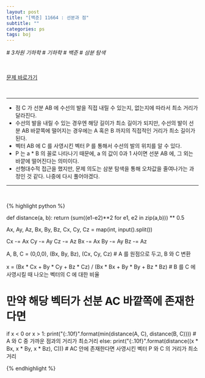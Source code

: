 ```yaml
---
layout: post
title: "[백준] 11664 : 선분과 점"
subtitle: ""
categories: ps
tags: boj
---
```


*# 3차원 기하학 # 기하학 # 백준 # 삼분 탐색*

<br>

[문제 바로가기](https://www.acmicpc.net/problem/11664)

<br>

---

- 점 C 가 선분 AB 에 수선의 발을 직접 내릴 수 있는지, 없는지에 따라서 최소 거리가 달라진다.
- 수선의 발을 내릴 수 있는 경우엔 해당 길이가 최소 길이가 되지만, 수선의 발이 선분 AB 바깥쪽에 떨어지는 경우에는 A 혹은 B 까지의 직접적인 거리가 최소 길이가 된다.
- 벡터 AB 에 C 를 사영시킨 벡터 P 를 통해서 수선의 발의 위치를 알 수 있다.
- P 는 a * B 의 꼴로 나타나기 때문에, a 의 값이 0과 1 사이면 선분 AB 에, 그 외는 바깥에 떨어진다는 의미이다.
- 선형대수적 접근을 했지만, 문제 의도는 삼분 탐색을 통해 오차값을 줄여나가는 과정인 것 같다. 나중에 다시 풀어야겠다.

---
<br>

{% highlight python %}

def distance(a, b):
    return (sum((e1-e2)**2 for e1, e2 in zip(a,b))) ** 0.5

Ax, Ay, Az, Bx, By, Bz, Cx, Cy, Cz = map(int, input().split())

Cx -= Ax
Cy -= Ay
Cz -= Az
Bx -= Ax
By -= Ay
Bz -= Az

A, B, C = (0,0,0), (Bx, By, Bz), (Cx, Cy, Cz)                       # A 를 원점으로 두고, B 와 C 변환

x = (Bx * Cx + By * Cy + Bz * Cz) / (Bx * Bx + By * By + Bz * Bz)   # B 를 C 에 사영시킬 때 나오는 벡터의 C 에 대한 비율

# 만약 해당 벡터가 선분 AC 바깥쪽에 존재한다면
if x < 0 or x > 1:
    print("{:.10f}".format(min(distance(A, C), distance(B, C))))    # A 와 C 중 가까운 점과의 거리가 최소거리
else:
    print("{:.10f}".format(distance((x * Bx, x * By, x * Bz), C)))  # AC 안에 존재한다면 사영시킨 벡터 P 와 C 의 거리가 최소 거리

{% endhighlight %}

